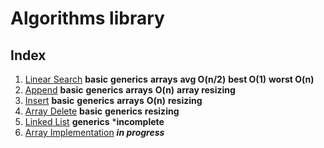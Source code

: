 # Algorithms library

## Index

1. [Linear Search](001_linear_search) **basic** **generics** **arrays** **avg O(n/2)** **best O(1)** **worst O(n)**
2. [Append](002_append) **basic** **generics** **arrays** **O(n)** **array resizing**
3. [Insert](003_arr_insert) **basic** **generics** **arrays** **O(n)** **resizing**
4. [Array Delete](004_arr_delete) **basic** **generics** **resizing**
5. [Linked List](004_link_list) **generics** ***incomplete**
4. [Array Implementation](002_arr_insert) ***in progress***